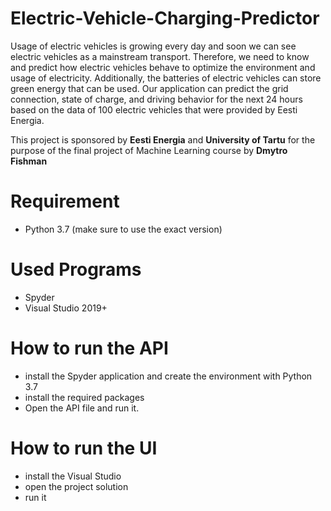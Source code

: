 # Electric-Vehicle-Charging-Predictor

Usage of electric vehicles is growing every day and soon we can see electric vehicles as a mainstream transport. Therefore, we need to know and predict how electric vehicles behave to optimize the environment and usage of electricity. Additionally, the batteries of electric vehicles can store green energy that can be used.
Our application can predict the grid connection, state of charge, and driving behavior for the next 24 hours based on the data of 100 electric vehicles that were provided by Eesti Energia. 

This project is sponsored by **Eesti Energia** and **University of Tartu** for the purpose of the final project of Machine Learning course by **Dmytro Fishman**

# Requirement
- Python 3.7 (make sure to use the exact version)

# Used Programs
- Spyder
- Visual Studio 2019+

# How to run the API
- install the Spyder application and create the environment with Python 3.7
- install the required packages
- Open the API file and run it.

# How to run the UI
- install the Visual Studio
- open the project solution
- run it
